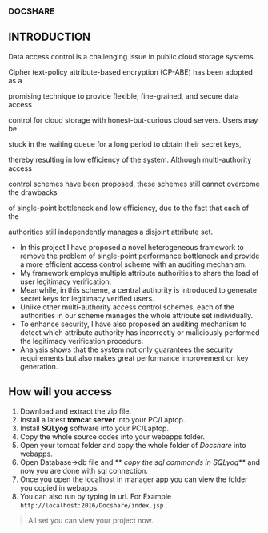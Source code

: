 ### DOCSHARE

## INTRODUCTION

Data access control is a challenging issue in public cloud storage systems.

Cipher text-policy attribute-based encryption (CP-ABE) has been adopted as a

promising technique to provide flexible, fine-grained, and secure data access

control for cloud storage with honest-but-curious cloud servers. Users may be

stuck in the waiting queue for a long period to obtain their secret keys,

thereby resulting in low efficiency of the system. Although multi-authority access

control schemes have been proposed, these schemes still cannot overcome the drawbacks

of single-point bottleneck and low efficiency, due to the fact that each of the

authorities still independently manages a disjoint attribute set.

- In this project I have proposed a novel heterogeneous framework to
remove the problem of single-point performance bottleneck and provide a more efficient
access control scheme with an auditing mechanism.
- My framework employs multiple attribute authorities to share the load of user legitimacy verification.
- Meanwhile, in this scheme, a central authority is introduced to generate secret keys for legitimacy verified users.
- Unlike other multi-authority access control schemes, each of the authorities in our scheme manages the whole attribute set individually.
- To enhance security, I have also proposed an auditing mechanism to detect which attribute authority has incorrectly or maliciously performed the legitimacy verification procedure.
- Analysis shows that the system not only guarantees the security requirements but also makes great performance improvement on key generation.

## How will you access

1. Download and extract the zip file.
2. Install a latest **tomcat server** into your PC/Laptop.
3. Install **SQLyog** software into your PC/Laptop.
4. Copy the whole source codes into your webapps folder.
5. Open your tomcat folder and copy the whole folder of *Docshare* into webapps.
6. Open Database->db file and ** _copy the sql commands in SQLyog_** and now you are done with sql connection.
7. Once you open the localhost in manager app you can view the folder you copied in webapps.
8. You can also run by typing in url. For Example `http://localhost:2016/Docshare/index.jsp` .
> All set you can view your project now.
